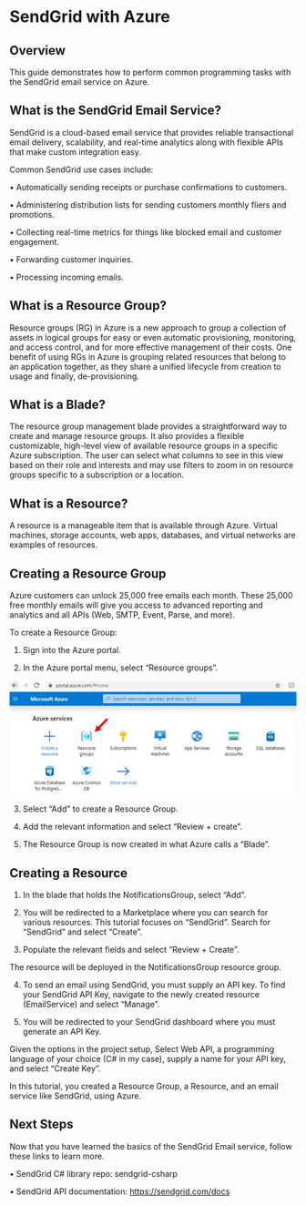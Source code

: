 # SendGrid with Azure

## Overview

This guide demonstrates how to perform common programming tasks with the SendGrid email service on Azure.

## What is the SendGrid Email Service?

SendGrid is a cloud-based email service that provides reliable transactional email delivery, scalability, and real-time analytics along with flexible APIs that make custom integration easy.

Common SendGrid use cases include:

•	Automatically sending receipts or purchase confirmations to customers.

•	Administering distribution lists for sending customers monthly fliers and promotions.

•	Collecting real-time metrics for things like blocked email and customer engagement.

•	Forwarding customer inquiries.

•	Processing incoming emails.

## What is a Resource Group?

Resource groups (RG) in Azure is a new approach to group a collection of assets in logical groups for easy or even automatic provisioning, monitoring, and access control, and for more effective management of their costs. One benefit of using RGs in Azure is grouping related resources that belong to an application together, as they share a unified lifecycle from creation to usage and finally, de-provisioning.

## What is a Blade?

The resource group management blade provides a straightforward way to create and manage resource groups. It also provides a flexible customizable, high-level view of available resource groups in a specific Azure subscription. The user can select what columns to see in this view based on their role and interests and may use filters to zoom in on resource groups specific to a subscription or a location.

## What is a Resource?

A resource is a manageable item that is available through Azure. Virtual machines, storage accounts, web apps, databases, and virtual networks are examples of resources.

## Creating a Resource Group

Azure customers can unlock 25,000 free emails each month. These 25,000 free monthly emails will give you access to advanced reporting and analytics and all APIs (Web, SMTP, Event, Parse, and more). 

To create a Resource Group:

1.	Sign into the Azure portal.

2.	In the Azure portal menu, select “Resource groups”.

![Test Image 4](https://github.com/CamiKaze/AzureSendGrid/blob/master/Resources/AzureHome.jpg)

3.	Select “Add” to create a Resource Group.

4.	Add the relevant information and select “Review + create”.

5.	The Resource Group is now created in what Azure calls a “Blade”.


## Creating a Resource
1.	In the blade that holds the NotificationsGroup, select “Add”.

2.	You will be redirected to a Marketplace where you can search for various resources. This tutorial focuses on “SendGrid”. Search for “SendGrid” and select “Create”.

3.	Populate the relevant fields and select “Review + Create”.

The resource will be deployed in the NotificationsGroup resource group.

4.	To send an email using SendGrid, you must supply an API key. To find your SendGrid API Key, navigate to the newly created resource (EmailService) and select “Manage”.

5.	You will be redirected to your SendGrid dashboard where you must generate an API Key.

Given the options in the project setup, Select Web API, a programming language of your choice (C# in my case), supply a name for your API key, and select “Create Key”.

In this tutorial, you created a Resource Group, a Resource, and an email service like SendGrid, using Azure.

## Next Steps

Now that you have learned the basics of the SendGrid Email service, follow these links to learn more.

•	SendGrid C# library repo: sendgrid-csharp

•	SendGrid API documentation: https://sendgrid.com/docs


